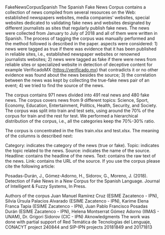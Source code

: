 FakeNewsCorpusSpanish
The Spanish Fake News Corpus contains a collection of news compiled from several resources on the Web: established newspapers websites, media companies’ websites, special websites dedicated to validating fake news and websites designated by different journalists as sites that regularly publish fake news. The news were collected from January to July of 2018 and all of them were written in Spanish. The process of tagging the corpus was manually performed and the method followed is described in the paper. aspects were considered: 1) news were tagged as true if there was evidence that it has been published in reliable sites, i.e., established newspaper websites or renowned journalists websites; 2) news were tagged as fake if there were news from reliable sites or specialized website in detection of deceptive content for example VerificadoMX (https://verificado.mx) that contradicts it or no other evidence was found about the news besides the source; 3) the correlation between the news was kept by collecting the true-fake news pair of an event; 4) we tried to find the source of the news.

The corpus contains 971 news divided into 491 real news and 480 fake news. The corpus covers news from 9 different topics: Science, Sport, Economy, Education, Entertainment, Politics, Health, Security, and Society. The corpus was split into train and test sets, using around the 70% of the corpus for train and the rest for test. We performed a hierarchical distribution of the corpus, i.e., all the categories keep the 70%-30% ratio.

The corpus is concentrated in the files train.xlsx and test.xlsx. The meaning of the columns is described next:

Category: indicates the category of the news (true or fake).
Topic: indicates the topic related to the news.
Source: indicates the name of the source.
Headline: contains the headline of the news.
Text: contains the raw text of the news.
Link: contains the URL of the source.
If you use the corpus please cite the following article:

Posadas-Durán, J., Gómez-Adorno, H., Sidorov, G., Moreno, J. (2018). Detection of Fake News in a New Corpus for the Spanish Language. Journal of Intelligent & Fuzzy Systems, In Press.

Authors of the corpus
Juan Manuel Ramírez Cruz (ESIME Zacatenco - IPN), Silvia Úrsula Palacios Alvarado (ESIME Zacatenco - IPN), Karime Elena Franca Tapia (ESIME Zacatenco - IPN), Juan Pablo Francisco Posadas Durán (ESIME Zacatenco - IPN), Helena Montserrat Gómez Adorno (IIMAS - UNAM), Dr. Grigori Sidorov (CIC - IPN)
Aknowledgments
The work was done with partial support of Red Temática de Tecnologías del Lenguaje, CONACYT project 240844 and SIP-IPN projects 20181849 and 20171813

